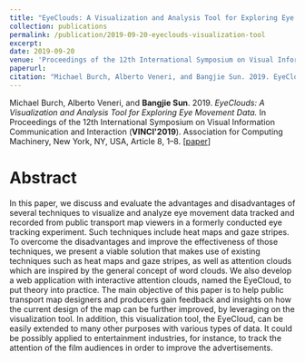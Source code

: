```yaml
---
title: "EyeClouds: A Visualization and Analysis Tool for Exploring Eye Movement Data"
collection: publications
permalink: /publication/2019-09-20-eyeclouds-visualization-tool
excerpt: 
date: 2019-09-20
venue: 'Proceedings of the 12th International Symposium on Visual Information Communication and Interaction'
paperurl: 
citation: "Michael Burch, Alberto Veneri, and Bangjie Sun. 2019. EyeClouds: A Visualization and Analysis Tool for Exploring Eye Movement Data. In Proceedings of the 12th International Symposium on Visual Information Communication and Interaction (VINCI'2019). Association for Computing Machinery, New York, NY, USA, Article 8, 1–8."
---
```

Michael Burch, Alberto Veneri, and **Bangjie Sun**. 2019. *EyeClouds: A Visualization and Analysis Tool for Exploring Eye Movement Data.* In Proceedings of the 12th International Symposium on Visual Information Communication and Interaction (**VINCI'2019**). Association for Computing Machinery, New York, NY, USA, Article 8, 1–8. \[[paper](https://sunbangjie.github.io/files/EyeClouds.pdf)\]


Abstract
=====
In this paper, we discuss and evaluate the advantages and disadvantages of several techniques to visualize and analyze eye movement data tracked and recorded from public transport map viewers in a formerly conducted eye tracking experiment. Such techniques include heat maps and gaze stripes. To overcome the disadvantages and improve the effectiveness of those techniques, we present a viable solution that makes use of existing techniques such as heat maps and gaze stripes, as well as attention clouds which are inspired by the general concept of word clouds. We also develop a web application with interactive attention clouds, named the EyeCloud, to put theory into practice. The main objective of this paper is to help public transport map designers and producers gain feedback and insights on how the current design of the map can be further improved, by leveraging on the visualization tool. In addition, this visualization tool, the EyeCloud, can be easily extended to many other purposes with various types of data. It could be possibly applied to entertainment industries, for instance, to track the attention of the film audiences in order to improve the advertisements.